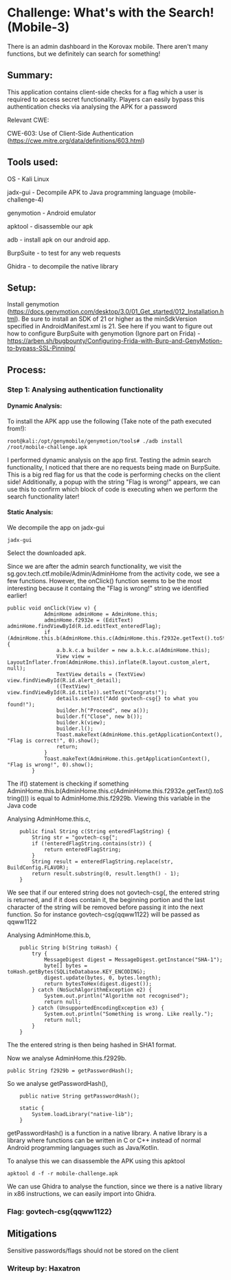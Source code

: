 # Challenge: What's with the Search! (Mobile-3)
There is an admin dashboard in the Korovax mobile. There aren't many functions, but we definitely can search for something!

## Summary:
This application contains client-side checks for a flag which a user is required to access secret functionality. Players can easily bypass this authentication checks via analysing the APK for a password

Relevant CWE:

CWE-603: Use of Client-Side Authentication (https://cwe.mitre.org/data/definitions/603.html)

## Tools used:
OS - Kali Linux

jadx-gui - Decompile APK to Java programming language (mobile-challenge-4)

genymotion - Android emulator

apktool - disassemble our apk

adb - install apk on our android app.

BurpSuite - to test for any web requests

Ghidra - to decompile the native library

## Setup:
Install genymotion (https://docs.genymotion.com/desktop/3.0/01_Get_started/012_Installation.html). Be sure to install an SDK of 21 or higher as the minSdkVersion specified in AndroidManifest.xml is 21.
See here if you want to figure out how to configure BurpSuite with genymotion (Ignore part on Frida) - https://arben.sh/bugbounty/Configuring-Frida-with-Burp-and-GenyMotion-to-bypass-SSL-Pinning/

## Process:
### Step 1: Analysing authentication functionality
#### Dynamic Analysis:
To install the APK app use the following (Take note of the path executed from!):
``````
root@kali:/opt/genymobile/genymotion/tools# ./adb install /root/mobile-challenge.apk
``````
I performed dynamic analysis on the app first. Testing the admin search functionality, I noticed that there are no requests being made on BurpSuite. This is a big red flag for us that the code is performing checks on the client side! Additionally, a popup with the string "Flag is wrong!" appears, we can use this to confirm which block of code is executing when we perform the search functionality later!

#### Static Analysis:
We decompile the app on jadx-gui
``````
jadx-gui
``````
Select the downloaded apk.

Since we are after the admin search functionality, we visit the sg.gov.tech.ctf.mobile/Admin/AdminHome from the activity code, we see a few functions. However, the onClick() function seems to be the most interesting because it containg the "Flag is wrong!" string we identified earlier!

``````
public void onClick(View v) {
            AdminHome adminHome = AdminHome.this;
            adminHome.f2932e = (EditText) adminHome.findViewById(R.id.editText_enteredFlag);
            if (AdminHome.this.b(AdminHome.this.c(AdminHome.this.f2932e.getText().toString())).equalsIgnoreCase(AdminHome.this.f2929b)) {
                a.b.k.c.a builder = new a.b.k.c.a(AdminHome.this);
                View view = LayoutInflater.from(AdminHome.this).inflate(R.layout.custom_alert, null);
                TextView details = (TextView) view.findViewById(R.id.alert_detail);
                ((TextView) view.findViewById(R.id.title)).setText("Congrats!");
                details.setText("Add govtech-csg{} to what you found!");
                builder.h("Proceed", new a());
                builder.f("Close", new b());
                builder.k(view);
                builder.l();
                Toast.makeText(AdminHome.this.getApplicationContext(), "Flag is correct!", 0).show();
                return;
            }
            Toast.makeText(AdminHome.this.getApplicationContext(), "Flag is wrong!", 0).show();
        }
``````
The if() statement is checking if something AdminHome.this.b(AdminHome.this.c(AdminHome.this.f2932e.getText().toString())) is equal to AdminHome.this.f2929b. Viewing this variable in the Java code

Analysing AdminHome.this.c,
``````
    public final String c(String enteredFlagString) {
        String str = "govtech-csg{";
        if (!enteredFlagString.contains(str)) {
            return enteredFlagString;
        }
        String result = enteredFlagString.replace(str, BuildConfig.FLAVOR);
        return result.substring(0, result.length() - 1);
    }
``````
We see that if our entered string does not govtech-csg{, the entered string is returned, and if it does contain it, the beginning portion and the last character of the string will be removed before passing it into the next function. So for instance govtech-csg{qqww1122} will be passed as qqww1122 

Analysing AdminHome.this.b,
``````
    public String b(String toHash) {
        try {
            MessageDigest digest = MessageDigest.getInstance("SHA-1");
            byte[] bytes = toHash.getBytes(SQLiteDatabase.KEY_ENCODING);
            digest.update(bytes, 0, bytes.length);
            return bytesToHex(digest.digest());
        } catch (NoSuchAlgorithmException e2) {
            System.out.println("Algorithm not recognised");
            return null;
        } catch (UnsupportedEncodingException e3) {
            System.out.println("Something is wrong. Like really.");
            return null;
        }
    }

``````
The the entered string is then being hashed in SHA1 format.

Now we analyse AdminHome.this.f2929b.
``````
public String f2929b = getPasswordHash();
``````

So we analyse getPasswordHash(),
``````
    public native String getPasswordHash();

    static {
        System.loadLibrary("native-lib");
    }
``````
getPasswordHash() is a function in a native library. A native library is a library where functions can be written in C or C++ instead of normal Android programming languages such as Java/Kotlin.

To analyse this we can disassemble the APK using this apktool
``````
apktool d -f -r mobile-challenge.apk
``````

We can use Ghidra to analyse the function, since we there is a native library in x86 instructions, we can easily import into Ghidra.


### Flag: govtech-csg{qqww1122}

## Mitigations
Sensitive passwords/flags should not be stored on the client

### Writeup by: Haxatron
